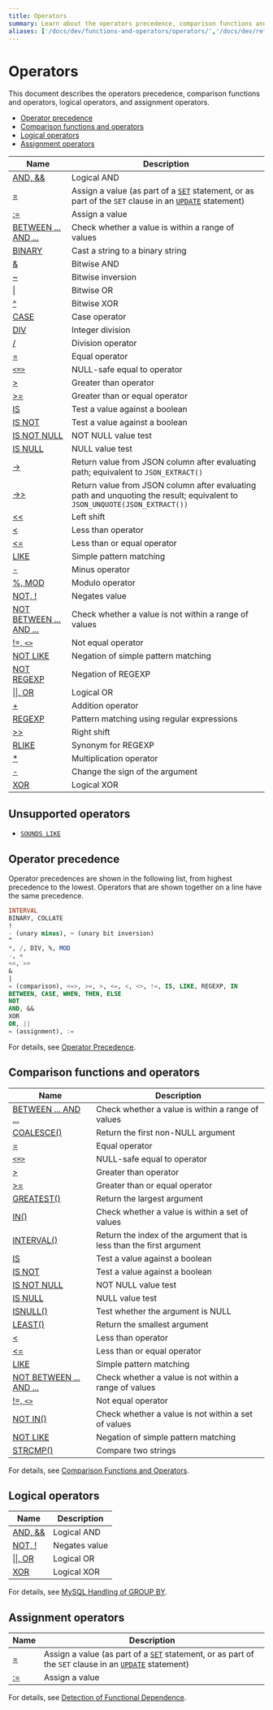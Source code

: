 ```yaml
---
title: Operators
summary: Learn about the operators precedence, comparison functions and operators, logical operators, and assignment operators.
aliases: ['/docs/dev/functions-and-operators/operators/','/docs/dev/reference/sql/functions-and-operators/operators/']
---
```


# Operators

This document describes the operators precedence, comparison functions and operators, logical operators, and assignment operators.

- [Operator precedence](#operator-precedence)
- [Comparison functions and operators](#comparison-functions-and-operators)
- [Logical operators](#logical-operators)
- [Assignment operators](#assignment-operators)

| Name | Description |
| ---------------------------------------- | ---------------------------------------- |
| [AND, &&](https://dev.mysql.com/doc/refman/5.7/en/logical-operators.html#operator_and) | Logical AND |
| [=](https://dev.mysql.com/doc/refman/5.7/en/assignment-operators.html#operator_assign-equal) | Assign a value (as part of a [`SET`](https://dev.mysql.com/doc/refman/5.7/en/set-variable.html) statement, or as part of the `SET` clause in an [`UPDATE`](https://dev.mysql.com/doc/refman/5.7/en/update.html) statement) |
| [:=](https://dev.mysql.com/doc/refman/5.7/en/assignment-operators.html#operator_assign-value) | Assign a value |
| [BETWEEN ... AND ...](https://dev.mysql.com/doc/refman/5.7/en/comparison-operators.html#operator_between) | Check whether a value is within a range of values |
| [BINARY](https://dev.mysql.com/doc/refman/5.7/en/cast-functions.html#operator_binary) | Cast a string to a binary string |
| [&](https://dev.mysql.com/doc/refman/5.7/en/bit-functions.html#operator_bitwise-and) | Bitwise AND |
| [~](https://dev.mysql.com/doc/refman/5.7/en/bit-functions.html#operator_bitwise-invert) | Bitwise inversion |
| [\|](https://dev.mysql.com/doc/refman/5.7/en/bit-functions.html#operator_bitwise-or) | Bitwise OR |
| [^](https://dev.mysql.com/doc/refman/5.7/en/bit-functions.html#operator_bitwise-xor) | Bitwise XOR |
| [CASE](https://dev.mysql.com/doc/refman/5.7/en/flow-control-functions.html#operator_case) | Case operator |
| [DIV](https://dev.mysql.com/doc/refman/5.7/en/arithmetic-functions.html#operator_div) | Integer division |
| [/](https://dev.mysql.com/doc/refman/5.7/en/arithmetic-functions.html#operator_divide) | Division operator |
| [=](https://dev.mysql.com/doc/refman/5.7/en/comparison-operators.html#operator_equal) | Equal operator |
| [`<=>`](https://dev.mysql.com/doc/refman/5.7/en/comparison-operators.html#operator_equal-to) | NULL-safe equal to operator |
| [>](https://dev.mysql.com/doc/refman/5.7/en/comparison-operators.html#operator_greater-than) | Greater than operator |
| [>=](https://dev.mysql.com/doc/refman/5.7/en/comparison-operators.html#operator_greater-than-or-equal) | Greater than or equal operator |
| [IS](https://dev.mysql.com/doc/refman/5.7/en/comparison-operators.html#operator_is) | Test a value against a boolean |
| [IS NOT](https://dev.mysql.com/doc/refman/5.7/en/comparison-operators.html#operator_is-not) | Test a value against a boolean |
| [IS NOT NULL](https://dev.mysql.com/doc/refman/5.7/en/comparison-operators.html#operator_is-not-null) | NOT NULL value test |
| [IS NULL](https://dev.mysql.com/doc/refman/5.7/en/comparison-operators.html#operator_is-null) | NULL value test |
| [->](https://dev.mysql.com/doc/refman/5.7/en/json-search-functions.html#operator_json-column-path) | Return value from JSON column after evaluating path; equivalent to `JSON_EXTRACT()` |
| [->>](https://dev.mysql.com/doc/refman/5.7/en/json-search-functions.html#operator_json-inline-path) | Return value from JSON column after evaluating path and unquoting the result; equivalent to `JSON_UNQUOTE(JSON_EXTRACT())` |
| [<<](https://dev.mysql.com/doc/refman/5.7/en/bit-functions.html#operator_left-shift) | Left shift |
| [<](https://dev.mysql.com/doc/refman/5.7/en/comparison-operators.html#operator_less-than) | Less than operator |
| [<=](https://dev.mysql.com/doc/refman/5.7/en/comparison-operators.html#operator_less-than-or-equal) | Less than or equal operator |
| [LIKE](https://dev.mysql.com/doc/refman/5.7/en/string-comparison-functions.html#operator_like) | Simple pattern matching |
| [-](https://dev.mysql.com/doc/refman/5.7/en/arithmetic-functions.html#operator_minus) | Minus operator |
| [%, MOD](https://dev.mysql.com/doc/refman/5.7/en/arithmetic-functions.html#operator_mod) | Modulo operator |
| [NOT, !](https://dev.mysql.com/doc/refman/5.7/en/logical-operators.html#operator_not) | Negates value |
| [NOT BETWEEN ... AND ...](https://dev.mysql.com/doc/refman/5.7/en/comparison-operators.html#operator_not-between) | Check whether a value is not within a range of values |
| [!=, `<>`](https://dev.mysql.com/doc/refman/5.7/en/comparison-operators.html#operator_not-equal) | Not equal operator |
| [NOT LIKE](https://dev.mysql.com/doc/refman/5.7/en/string-comparison-functions.html#operator_not-like) | Negation of simple pattern matching |
| [NOT REGEXP](https://dev.mysql.com/doc/refman/5.7/en/regexp.html#operator_not-regexp) | Negation of REGEXP |
| [\|\|, OR](https://dev.mysql.com/doc/refman/5.7/en/logical-operators.html#operator_or) | Logical OR |
| [+](https://dev.mysql.com/doc/refman/5.7/en/arithmetic-functions.html#operator_plus) | Addition operator |
| [REGEXP](https://dev.mysql.com/doc/refman/5.7/en/regexp.html#operator_regexp) | Pattern matching using regular expressions |
| [>>](https://dev.mysql.com/doc/refman/5.7/en/bit-functions.html#operator_right-shift) | Right shift |
| [RLIKE](https://dev.mysql.com/doc/refman/5.7/en/regexp.html#operator_regexp) | Synonym for REGEXP |
| [*](https://dev.mysql.com/doc/refman/5.7/en/arithmetic-functions.html#operator_times) | Multiplication operator |
| [-](https://dev.mysql.com/doc/refman/5.7/en/arithmetic-functions.html#operator_unary-minus) | Change the sign of the argument |
| [XOR](https://dev.mysql.com/doc/refman/5.7/en/logical-operators.html#operator_xor) | Logical XOR |

## Unsupported operators

* [`SOUNDS LIKE`](https://dev.mysql.com/doc/refman/5.7/en/string-functions.html#operator_sounds-like)

## Operator precedence

Operator precedences are shown in the following list, from highest precedence to the lowest. Operators that are shown together on a line have the same precedence.

```sql
INTERVAL
BINARY, COLLATE
!
- (unary minus), ~ (unary bit inversion)
^
*, /, DIV, %, MOD
-, +
<<, >>
&
|
= (comparison), <=>, >=, >, <=, <, <>, !=, IS, LIKE, REGEXP, IN
BETWEEN, CASE, WHEN, THEN, ELSE
NOT
AND, &&
XOR
OR, ||
= (assignment), :=
```

For details, see [Operator Precedence](https://dev.mysql.com/doc/refman/5.7/en/operator-precedence.html).

## Comparison functions and operators

| Name | Description |
| ---------------------------------------- | ---------------------------------------- |
| [BETWEEN ... AND ...](https://dev.mysql.com/doc/refman/5.7/en/comparison-operators.html#operator_between) | Check whether a value is within a range of values |
| [COALESCE()](https://dev.mysql.com/doc/refman/5.7/en/comparison-operators.html#function_coalesce) | Return the first non-NULL argument |
| [=](https://dev.mysql.com/doc/refman/5.7/en/comparison-operators.html#operator_equal) | Equal operator |
| [`<=>`](https://dev.mysql.com/doc/refman/5.7/en/comparison-operators.html#operator_equal-to) | NULL-safe equal to operator |
| [>](https://dev.mysql.com/doc/refman/5.7/en/comparison-operators.html#operator_greater-than) | Greater than operator |
| [>=](https://dev.mysql.com/doc/refman/5.7/en/comparison-operators.html#operator_greater-than-or-equal) | Greater than or equal operator |
| [GREATEST()](https://dev.mysql.com/doc/refman/5.7/en/comparison-operators.html#function_greatest) | Return the largest argument |
| [IN()](https://dev.mysql.com/doc/refman/5.7/en/comparison-operators.html#operator_in) | Check whether a value is within a set of values |
| [INTERVAL()](https://dev.mysql.com/doc/refman/5.7/en/comparison-operators.html#function_interval) | Return the index of the argument that is less than the first argument |
| [IS](https://dev.mysql.com/doc/refman/5.7/en/comparison-operators.html#operator_is) | Test a value against a boolean |
| [IS NOT](https://dev.mysql.com/doc/refman/5.7/en/comparison-operators.html#operator_is-not) | Test a value against a boolean |
| [IS NOT NULL](https://dev.mysql.com/doc/refman/5.7/en/comparison-operators.html#operator_is-not-null) | NOT NULL value test |
| [IS NULL](https://dev.mysql.com/doc/refman/5.7/en/comparison-operators.html#operator_is-null) | NULL value test |
| [ISNULL()](https://dev.mysql.com/doc/refman/5.7/en/comparison-operators.html#function_isnull) | Test whether the argument is NULL |
| [LEAST()](https://dev.mysql.com/doc/refman/5.7/en/comparison-operators.html#function_least) | Return the smallest argument |
| [<](https://dev.mysql.com/doc/refman/5.7/en/comparison-operators.html#operator_less-than) | Less than operator |
| [<=](https://dev.mysql.com/doc/refman/5.7/en/comparison-operators.html#operator_less-than-or-equal) | Less than or equal operator |
| [LIKE](https://dev.mysql.com/doc/refman/5.7/en/string-comparison-functions.html#operator_like) | Simple pattern matching |
| [NOT BETWEEN ... AND ...](https://dev.mysql.com/doc/refman/5.7/en/comparison-operators.html#operator_not-between) | Check whether a value is not within a range of values |
| [!=, `<>`](https://dev.mysql.com/doc/refman/5.7/en/comparison-operators.html#operator_not-equal) | Not equal operator |
| [NOT IN()](https://dev.mysql.com/doc/refman/5.7/en/comparison-operators.html#operator_not-in) | Check whether a value is not within a set of values |
| [NOT LIKE](https://dev.mysql.com/doc/refman/5.7/en/string-comparison-functions.html#operator_not-like) | Negation of simple pattern matching |
| [STRCMP()](https://dev.mysql.com/doc/refman/5.7/en/string-comparison-functions.html#function_strcmp) | Compare two strings |

For details, see [Comparison Functions and Operators](https://dev.mysql.com/doc/refman/5.7/en/comparison-operators.html).

## Logical operators

| Name | Description |
| ---------------------------------------- | ------------- |
| [AND, &&](https://dev.mysql.com/doc/refman/5.7/en/logical-operators.html#operator_and) | Logical AND |
| [NOT, !](https://dev.mysql.com/doc/refman/5.7/en/logical-operators.html#operator_not) | Negates value |
| [\|\|, OR](https://dev.mysql.com/doc/refman/5.7/en/logical-operators.html#operator_or) | Logical OR |
| [XOR](https://dev.mysql.com/doc/refman/5.7/en/logical-operators.html#operator_xor) | Logical XOR |

For details, see [MySQL Handling of GROUP BY](https://dev.mysql.com/doc/refman/5.7/en/group-by-handling.html).

## Assignment operators

| Name | Description |
| ---------------------------------------- | ---------------------------------------- |
| [=](https://dev.mysql.com/doc/refman/5.7/en/assignment-operators.html#operator_assign-equal) | Assign a value (as part of a [`SET`](https://dev.mysql.com/doc/refman/5.7/en/set-variable.html) statement, or as part of the `SET` clause in an [`UPDATE`](https://dev.mysql.com/doc/refman/5.7/en/update.html) statement) |
| [:=](https://dev.mysql.com/doc/refman/5.7/en/assignment-operators.html#operator_assign-value) | Assign a value |

For details, see [Detection of Functional Dependence](https://dev.mysql.com/doc/refman/5.7/en/group-by-functional-dependence.html).
